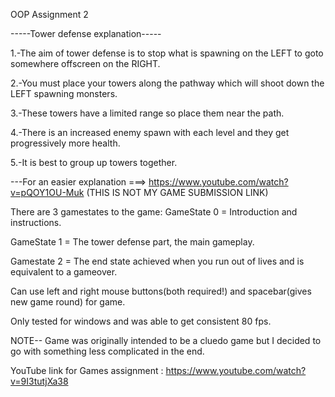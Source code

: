OOP Assignment 2 

-----Tower defense explanation-----

1.-The aim of tower defense is to stop what is spawning on the LEFT to goto somewhere offscreen on the RIGHT.

2.-You must place your towers along the pathway which will shoot down the LEFT spawning monsters.

3.-These towers have a limited range so place them near the path.

4.-There is an increased enemy spawn with each level and they get progressively more health.

5.-It is best to group up towers together.

---For an easier explanation ===> https://www.youtube.com/watch?v=pQOY1OU-Muk (THIS IS NOT MY GAME SUBMISSION LINK)


There are 3 gamestates to the game:
GameState 0 = Introduction and instructions.

GameState 1 = The tower defense part, the main gameplay.

Gamestate 2 = The end state achieved when you run out of lives and is equivalent to a gameover.

Can use left and right mouse buttons(both required!) and spacebar(gives new game round) for game.

Only tested for windows and was able to get consistent 80 fps.

NOTE--
Game was originally intended to be a cluedo game but I decided to go with something less complicated in the end.

YouTube link for Games assignment : https://www.youtube.com/watch?v=9I3tutjXa38

